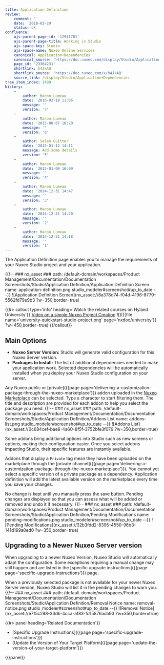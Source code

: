 ```yaml
---
title: Application Definition
review:
    comment: ''
    date: '2018-03-29'
    status: ok
confluence:
    ajs-parent-page-id: '12911781'
    ajs-parent-page-title: Working in Studio
    ajs-space-key: Studio
    ajs-space-name: Nuxeo Online Services
    canonical: Application+Dependencies
    canonical_source: 'https://doc.nuxeo.com/display/Studio/Application+Dependencies'
    page_id: '23364231'
    shortlink: h4JkAQ
    shortlink_source: 'https://doc.nuxeo.com/x/h4JkAQ'
    source_link: /display/Studio/Application+Dependencies
tree_item_index: 1400
history:
    -
        author: Manon Lumeau
        date: '2016-03-18 11:06'
        message: ''
        version: '7'
    -
        author: Manon Lumeau
        date: '2015-08-07 16:20'
        message: ''
        version: '6'
    -
        author: Solen Guitter
        date: '2015-01-12 14:11'
        message: Add some details
        version: '5'
    -
        author: Manon Lumeau
        date: '2015-01-09 16:00'
        message: ''
        version: '4'
    -
        author: Manon Lumeau
        date: '2014-12-31 14:47'
        message: ''
        version: '3'
    -
        author: Manon Lumeau
        date: '2014-12-31 14:20'
        message: ''
        version: '2'
    -
        author: Manon Lumeau
        date: '2014-12-31 14:18'
        message: ''
        version: '1'
---
```


The Application Definition page enables you to manage the requirements of your Nuxeo Studio project and your application.

{{!--     ### nx_asset ###
    path: /default-domain/workspaces/Product Management/Documentation/Documentation Screenshots/Studio/Application Definition/Application Definition Screen
    name: application-definition.png
    studio_modeler#screenshot#up_to_date
--}}
![Application Definition Screen](nx_asset://8a378d74-f04d-4196-8779-5562fd79e9b3 ?w=350,border=true)

{{#> callout type='info' heading='Watch the related courses on Hyland University'}}
[Video on a simple Nuxeo Project Creation](https://university.hyland.com/courses/e4114)
![]({{file name='university-quickstart-studio-project.png' page='nxdoc/university'}} ?w=450,border=true)
{{/callout}}

## Main Options

-   **Nuxeo Server Version:** Studio will generate valid configuration for this Nuxeo Server version.
-   **Packages to Install:** The list of additional dependencies needed to make your application work. Selected dependencies will be automatically installed when you deploy your Nuxeo Studio configuration on your server.

Any Nuxeo public or [private]({{page page='delivering-a-customization-package-through-the-nuxeo-marketplace'}}) addon uploaded in the [Nuxeo Marketplace](https://marketplace.nuxeo.com) can be selected. Type a character to start filtering them. The title and description are provided for each addon to help you select the package you need.
{{!--     ### nx_asset ###
    path: /default-domain/workspaces/Product Management/Documentation/Documentation Screenshots/Studio/Application Definition/Addons List
    name: addons-list.png
    studio_modeler#screenshot#up_to_date
--}}
![Addons List](nx_asset://0c684cef-bae9-4a60-8f5f-3752bfe3f079 ?w=350,border=true)

Some addons bring additional options into Studio such as new screens or options, making their configuration easier. Once you select addons impacting Studio, their specific features are instantly available.

Addons that display a `Private` tag mean they have been uploaded on the marketplace through the [private channel]({{page page='delivering-a-customization-package-through-the-nuxeo-marketplace'}}). You cannot yet select a specific version of a private package as a dependency. Application definition will add the latest available version on the marketplace every time you save your changes.

No change is kept until you manually press the save button. Pending changes are displayed so that you can assess what will be added or removed and undo it if necessary.
{{!--     ### nx_asset ###
    path: /default-domain/workspaces/Product Management/Documentation/Documentation Screenshots/Studio/Application Definition/Pending Modifications
    name: pending-modifications.png
    studio_modeler#screenshot#up_to_date
--}}
![Pending Modifications](nx_asset://32b3fdd2-8395-4550-96b3-141d199a0ed0 ?w=350,border=true)

## Upgrading to a Newer Nuxeo Server version

When upgrading to a newer Nuxeo Version, Nuxeo Studio will automatically adapt the configuration. Some exceptions requiring a manual change may still happen and are listed in the [specific upgrade instructions]({{page page='specific-upgrade-instructions'}}) page.

When a previously selected package is not available for your newer Nuxeo Server version, Nuxeo Studio will list it in the pending changes to warn you.
{{!--     ### nx_asset ###
    path: /default-domain/workspaces/Product Management/Documentation/Documentation Screenshots/Studio/Application Definition/Removal Notice
    name: removal-notice.png
    studio_modeler#screenshot#up_to_date
--}}
![Removal Notice](nx_asset://e7f5c288-33db-4cca-af83-fd15876acb93 ?w=350,border=true)

<div class="row" data-equalizer data-equalize-on="medium"><div class="column medium-6">{{#> panel heading='Related Documentation'}}

- [Specific Upgrade Instructions]({{page page='specific-upgrade-instructions'}})
- [Update the Version of Your Target Platform]({{page page='update-the-version-of-your-target-platform'}})

{{/panel}}</div><div class="column medium-6">
</div></div>
